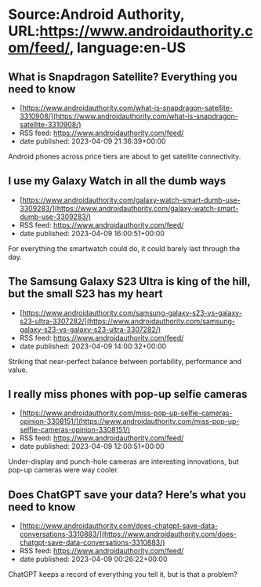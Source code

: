 # Source:Android Authority, URL:https://www.androidauthority.com/feed/, language:en-US

## What is Snapdragon Satellite? Everything you need to know
 - [https://www.androidauthority.com/what-is-snapdragon-satellite-3310908/](https://www.androidauthority.com/what-is-snapdragon-satellite-3310908/)
 - RSS feed: https://www.androidauthority.com/feed/
 - date published: 2023-04-09 21:36:39+00:00

Android phones across price tiers are about to get satellite connectivity.

## I use my Galaxy Watch in all the dumb ways
 - [https://www.androidauthority.com/galaxy-watch-smart-dumb-use-3309283/](https://www.androidauthority.com/galaxy-watch-smart-dumb-use-3309283/)
 - RSS feed: https://www.androidauthority.com/feed/
 - date published: 2023-04-09 16:00:51+00:00

For everything the smartwatch could do, it could barely last through the day.

## The Samsung Galaxy S23 Ultra is king of the hill, but the small S23 has my heart
 - [https://www.androidauthority.com/samsung-galaxy-s23-vs-galaxy-s23-ultra-3307282/](https://www.androidauthority.com/samsung-galaxy-s23-vs-galaxy-s23-ultra-3307282/)
 - RSS feed: https://www.androidauthority.com/feed/
 - date published: 2023-04-09 14:00:32+00:00

Striking that near-perfect balance between portability, performance and value.

## I really miss phones with pop-up selfie cameras
 - [https://www.androidauthority.com/miss-pop-up-selfie-cameras-opinion-3308151/](https://www.androidauthority.com/miss-pop-up-selfie-cameras-opinion-3308151/)
 - RSS feed: https://www.androidauthority.com/feed/
 - date published: 2023-04-09 12:00:51+00:00

Under-display and punch-hole cameras are interesting innovations, but pop-up cameras were way cooler.

## Does ChatGPT save your data? Here’s what you need to know
 - [https://www.androidauthority.com/does-chatgpt-save-data-conversations-3310883/](https://www.androidauthority.com/does-chatgpt-save-data-conversations-3310883/)
 - RSS feed: https://www.androidauthority.com/feed/
 - date published: 2023-04-09 00:26:22+00:00

ChatGPT keeps a record of everything you tell it, but is that a problem?


